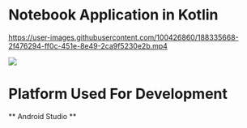 # Notebook Application in Kotlin





https://user-images.githubusercontent.com/100426860/188335668-2f476294-ff0c-451e-8e49-2ca9f5230e2b.mp4




















![](notebook.gif)
# Platform Used For Development
** Android Studio **


